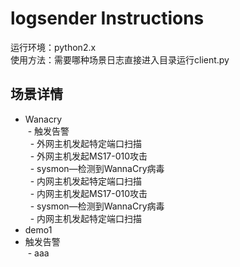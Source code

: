 # logsender Instructions
运行环境：python2.x  
使用方法：需要哪种场景日志直接进入目录运行client.py
## 场景详情
- Wanacry  
  - 触发告警  
   - 外网主机发起特定端口扫描  
   - 外网主机发起MS17-010攻击  
   - sysmon—检测到WannaCry病毒  
   - 内网主机发起特定端口扫描  
   - 内网主机发起MS17-010攻击  
   - sysmon—检测到WannaCry病毒  
   - 内网主机发起特定端口扫描  
- demo1  
 - 触发告警  
  - aaa  
